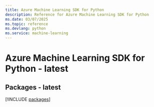 ```yaml
---
title: Azure Machine Learning SDK for Python
description: Reference for Azure Machine Learning SDK for Python
ms.date: 03/07/2025
ms.topic: reference
ms.devlang: python
ms.service: machine-learning
---
```

# Azure Machine Learning SDK for Python - latest
## Packages - latest
[!INCLUDE [packages](machine-learning-index.md)]